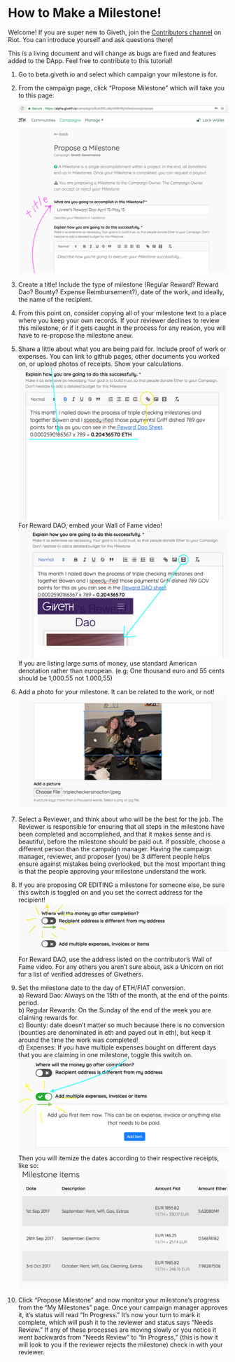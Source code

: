 # How to Make a Milestone!
Welcome! If you are super new to Giveth, join the [Contributors channel](https://riot.im/app/#/room/#giveth-contributors:matrix.org) on Riot. You can introduce yourself and ask questions there!

This is a living document and will change as bugs are fixed and features added to the DApp. Feel free to contribute to this tutorial!


1. Go to beta.giveth.io and select which campaign your milestone is for.
2. From the campaign page, click “Propose Milestone” which will take you to this page: 

    ![MilestoneTutorialpic1](../images/MilestoneTutorialpic1.png) 

3. Create a title! Include the type of milestone (Regular Reward? Reward Dao? Bounty? Expense Reimbursement?), date of the work, and ideally, the name of the recipient.
4. From this point on, consider copying all of your milestone text to a place where you keep your own records. If your reviewer declines to review this milestone, or if it gets caught in the process for any reason, you will have to re-propose the milestone anew.
5. Share a little about what you are being paid for. Include proof of work or expenses. You can link to github pages, other documents you worked on, or upload photos of receipts. Show your calculations. 
    ![MilestoneTutorialpic2](../images/MilestoneTutorialpic2.png) 
For Reward DAO, embed your Wall of Fame video! 
    ![MilestoneTutorialpic3](../images/MilestoneTutorialpic3.png)	
If you are listing large sums of money, use standard American denotation rather than european. (e.g: One thousand euro and 55 cents should be 1,000.55 not 1.000,55)
6. Add a photo for your milestone. It can be related to the work, or not! 
    ![MilestoneTutorialpic4](../images/MilestoneTutorialpic4.png)
7. Select a Reviewer, and think about who will be the best for the job. The Reviewer is responsible for ensuring that all steps in the milestone have been completed and accomplished, and that it makes sense and is beautiful, before the milestone should be paid out. If possible, choose a different person than the campaign manager. Having the campaign manager, reviewer, and proposer (you) be 3 different people helps ensure against mistakes being overlooked, but the most important thing is that the people approving your milestone understand the work. 
8. If you are proposing OR EDITING a milestone for someone else, be sure this switch is toggled on and you set the correct address for the recipient! 
    ![MilestoneTutorialpic5](../images/MilestoneTutorialpic5.png)
For Reward DAO, use the address listed on the contributor’s Wall of Fame video. For any others you aren’t sure about, ask a Unicorn on riot for a list of verified addresses of Givethers.  
9. Set the milestone date to the day of ETH/FIAT conversion.<br>
a)  Reward Dao: Always on the 15th of the month, at the end of the points period. <br>
b) Regular Rewards: On the Sunday of the end of the week you are claiming rewards for.<br>
c) Bounty: date doesn’t matter so much because there is no conversion (bounties are denominated in eth and payed out in eth), but keep it around the time the work was completed!<br>
d) Expenses: If you have multiple expenses bought on different days that you are claiming in one milestone, toggle this switch on. 
    ![MilestoneTutorialpic6](../images/MilestoneTutorialpic6.png)
Then you will itemize the dates according to their respective receipts, like so: 
    ![MilestoneTutorialpic7](../images/MilestoneTutorialpic7.png)


10. Click “Propose Milestone” and now monitor your milestone’s progress from the “My Milestones” page. Once your campaign manager approves it, it’s status will read “In Progress.” It’s now your turn to mark it complete, which will push it to the reviewer and status says “Needs Review.” If any of these processes are moving slowly or you notice it went backwards from “Needs Review” to “In Progress,” (this is how it will look to you if the reviewer rejects the milestone) check in with your reviewer. 
